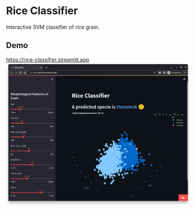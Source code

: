 # Rice Classifier

Interactive SVM classifier of rice grain.

## Demo
https://rice-classifier.streamlit.app<br>
![Streamlit App Demo](images/demo.png "Streamlit App Demo")
